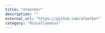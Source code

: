 ```yaml
---
title: "afaerber"
description: ""
external_url: "https://github.com/afaerber"
category: "Miscellaneous"
---
```

